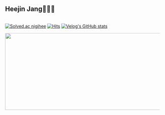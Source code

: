 ## Heejin Jang👩🏻‍💻
 
<br/>[![Solved.ac nigihee](http://mazassumnida.wtf/api/mini/generate_badge?boj=nigihee)](https://solved.ac/nigihee)
[![Hits](https://hits.seeyoufarm.com/api/count/incr/badge.svg?url=https%3A%2F%2Fgithub.com%2Fgjnigihee%2Fhit-counter)](https://hits.seeyoufarm.com)   [![Velog's GitHub stats](https://velog-readme-stats.vercel.app/api/badge?name=nigihee)](https://velog.io/@nigihee)
<br/>

<a href="https://github.com/devxb/gitanimals">
<img
  src="https://render.gitanimals.org/farms/heeejini"
  width="800"
  height="250"
/>
</a>
<!--
**heeejini/heeejini** is a ✨ _special_ ✨ repository because its `README.md` (this file) appears on your GitHub profile.

Here are some ideas to get you started:

- 🔭 I’m currently working on ...
- 🌱 I’m currently learning ...
- 👯 I’m looking to collaborate on ...
- 🤔 I’m looking for help with ...
- 💬 Ask me about ...
- 📫 How to reach me: ...
- 😄 Pronouns: ...
- ⚡ Fun fact: ...
-->
